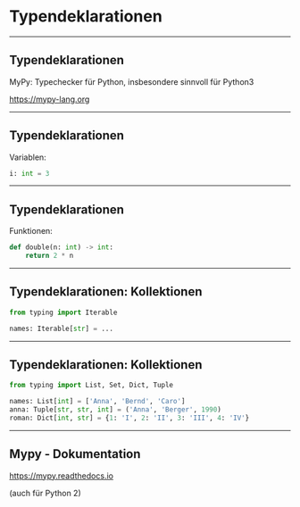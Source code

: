 # Typendeklarationen

---

## Typendeklarationen

MyPy: Typechecker für Python, insbesondere sinnvoll für Python3

https://mypy-lang.org

---

## Typendeklarationen

Variablen:

```py
i: int = 3
```

---

## Typendeklarationen

Funktionen:

```py
def double(n: int) -> int:
    return 2 * n
```

---

## Typendeklarationen: Kollektionen

```py
from typing import Iterable

names: Iterable[str] = ...
```

---

## Typendeklarationen: Kollektionen

```py
from typing import List, Set, Dict, Tuple

names: List[int] = ['Anna', 'Bernd', 'Caro']
anna: Tuple[str, str, int] = ('Anna', 'Berger', 1990)
roman: Dict[int, str] = {1: 'I', 2: 'II', 3: 'III', 4: 'IV'}
```

---

## Mypy - Dokumentation

https://mypy.readthedocs.io

(auch für Python 2)
